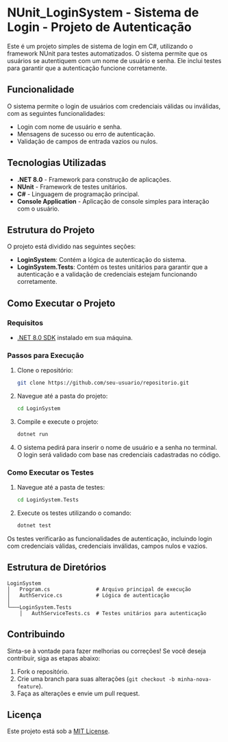 # NUnit_LoginSystem - Sistema de Login - Projeto de Autenticação

Este é um projeto simples de sistema de login em C#, utilizando o framework NUnit para testes automatizados. O sistema permite que os usuários se autentiquem com um nome de usuário e senha. Ele inclui testes para garantir que a autenticação funcione corretamente.

## Funcionalidade

O sistema permite o login de usuários com credenciais válidas ou inválidas, com as seguintes funcionalidades:

- Login com nome de usuário e senha.
- Mensagens de sucesso ou erro de autenticação.
- Validação de campos de entrada vazios ou nulos.

## Tecnologias Utilizadas

- **.NET 8.0** - Framework para construção de aplicações.
- **NUnit** - Framework de testes unitários.
- **C#** - Linguagem de programação principal.
- **Console Application** - Aplicação de console simples para interação com o usuário.

## Estrutura do Projeto

O projeto está dividido nas seguintes seções:

- **LoginSystem**: Contém a lógica de autenticação do sistema.
- **LoginSystem.Tests**: Contém os testes unitários para garantir que a autenticação e a validação de credenciais estejam funcionando corretamente.

## Como Executar o Projeto

### Requisitos

- [.NET 8.0 SDK](https://dotnet.microsoft.com/download) instalado em sua máquina.

### Passos para Execução

1. Clone o repositório:
   ```bash
   git clone https://github.com/seu-usuario/repositorio.git
   ```

2. Navegue até a pasta do projeto:
   ```bash
   cd LoginSystem
   ```

3. Compile e execute o projeto:
   ```bash
   dotnet run
   ```

4. O sistema pedirá para inserir o nome de usuário e a senha no terminal. O login será validado com base nas credenciais cadastradas no código.

### Como Executar os Testes

1. Navegue até a pasta de testes:
   ```bash
   cd LoginSystem.Tests
   ```

2. Execute os testes utilizando o comando:
   ```bash
   dotnet test
   ```

Os testes verificarão as funcionalidades de autenticação, incluindo login com credenciais válidas, credenciais inválidas, campos nulos e vazios.

## Estrutura de Diretórios

```
LoginSystem
│   Program.cs               # Arquivo principal de execução
│   AuthService.cs           # Lógica de autenticação
│
└───LoginSystem.Tests
    │   AuthServiceTests.cs  # Testes unitários para autenticação
```

## Contribuindo

Sinta-se à vontade para fazer melhorias ou correções! Se você deseja contribuir, siga as etapas abaixo:

1. Fork o repositório.
2. Crie uma branch para suas alterações (`git checkout -b minha-nova-feature`).
3. Faça as alterações e envie um pull request.

## Licença

Este projeto está sob a [MIT License](LICENSE).

```